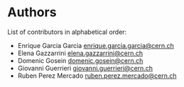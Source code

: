 # Authors

List of contributors in alphabetical order:

- Enrique Garcia Garcia <enrique.garcia.garcia@cern.ch>
- Elena Gazzarrini <elena.gazzarrini@cern.ch>
- Domenic Gosein <domenic.gosein@cern.ch>
- Giovanni Guerrieri <giovanni.guerrieri@cern.ch>
- Ruben Perez Mercado <ruben.perez.mercado@cern.ch>
